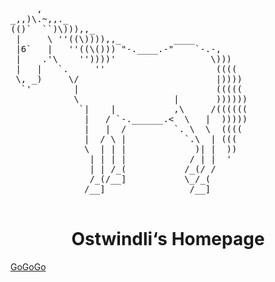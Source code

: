 <p align="center">
  <pre>
     ,
_,,)\.~,,._
(()`  ``)\))),,_
 |     \ ''((\)))),,_          ____
 |6`   |   ''((\())) "-.____.-"    `-.-,
 |    .'\    ''))))'                  \)))
 |   |   `.     ''                     ((((
 \, _)     \/                          |))))
  `'        |                          (((((
            \                  |       ))))))
             `|    |           ,\     /((((((
              |   / `-.______.<  \   |  )))))
              |   |  /         `. \  \  ((((
              |  / \ |           `.\  | (((
              \  | | |             )| |  ))
               | | | |            / | |  '
               | | /_(           /_(/ /
               /_(/__]           \_/_(
              /__]                /__]

</pre>
</p>

<h1 align="center">Ostwindli‘s Homepage</h1>

[GoGoGo](https://lcq.show)
